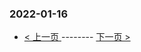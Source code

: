 ### 2022-01-16 
 

- [ < 上一页 ](https://github.com/able8/weibo-hot-record/blob/master/2022-01-15.md) -------- [ 下一页 > ](https://github.com/able8/weibo-hot-record/blob/master/2022-01-17.md)
